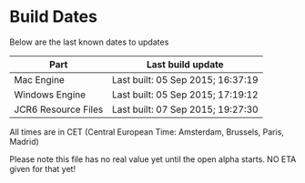 # Build Dates

Below are the last known dates to updates

Part | Last build update
-----|-----
Mac Engine | Last built: 05 Sep 2015; 16:37:19
Windows Engine | Last built: 05 Sep 2015; 17:19:12
JCR6 Resource Files | Last built: 07 Sep 2015; 19:27:30
All times are in CET (Central European Time: Amsterdam, Brussels, Paris, Madrid)


Please note this file has no real value yet until the open alpha starts. NO ETA given for that yet!
